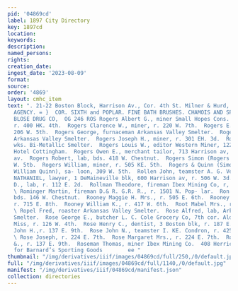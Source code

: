 ```yaml
---
pid: '04869cd'
label: 1897 City Directory
key: 1897cd
location: 
keywords: 
description: 
named_persons: 
rights: 
creation_date: 
ingest_date: '2023-08-09'
format: 
source: 
order: '4869'
layout: cmhc_item
text: ". 21-22 Boston Block, Harrison Av., Cor. 4th St. Milner & Hurd, PIONEER INSURANCE
  AGENCY. = }  COR. SIXTH and POPLAR. FINE BATH BRUSHES. CHAMOIS AND SPONGES.  THE
  BLOSE DRUG CO,  OG 246 ROS Rogers Albert G., miner Small Hopes Cons. Mining Co.,
  r. 400 HK. 4th.  Rogers Clarence W., miner, r. 220 W. 7th.  Rogers E. J. Mrs., r.
  206 W. 5th.  Rogers George, furnaceman Arkansas Valley Smelter.  Rogers James, lab.
  Arkansas Valley Smelter.  Rogers Joseph H., miner, r. 301 EH. 3d.  Rogers J. R.,
  wks. Bi-Metallic Smelter.  Rogers Louis W., editor Western Miner, 122 K. 6th, r.
  Hotel Cottingham.  Rogers Owen E., merchant tailor, 713 Harrison av, r. 816 Harrison
  av.  Rogers Robert, lab, bds. 418 W. Chestnut.  Rogers Simon (Rogers & Quinn), 309
  W. 5tb.  Rogers William, miner, r. 505 KE. 5th.  Rogers & Quinn (Simon Rogers and
  William Quinn), sa- loon, 309 W. 5th.  Rollen John, teamster A. G. Verhofatad.  ROLLINS
  NATHANIEL, lawyer, 1 DeMaineville blk, 600 Harrison av, r. 506 W. 3d.  Rollison
  D., lab, r. 112 E. 2d.  Rollman Theodore, fireman Ibex Mining Co, r, 227 E. 12th.
  \ Rominger Martin, fireman D.& R. G.R. R., r. 1501 N. Pop- lar.  Ron John, miner,
  bds. 146 W. Chestnut.  Rooney Maggie H. Mrs., r. 505 E. 6th.  Rooney Mary Mrs.,
  r. 715 E. 8th.  Rooney William K., r. 417 W. 6th.  Root Mabel Mrs., r. 120 E. 6th.
  \ Ropel Fred, roaster Arkansas Valley Smelter.  Rose Alfred, lab, Arkansas Valley
  Smelter.  Rose George E., butcher L. C. Cole Grocery Co, 7th cor. Alder.  Rose Hattie
  Miss, r. 126 W. 4th.  Rose Henry C., dentist, 3 Boston blk, r. 187 E. 9th.  Rose
  John H.,r. 137 E. 9th.  Rose John N., teamster I. KE. Condron, r. 425 W. Chestnut.
  \ Rose Joseph, r. 224 E. 7th.  Rose Margaret Mrs., r. 224 E. 7th.  Rose William
  &., r. 137 E. 9th.  Roseman Thomas, miner Ibex Mining Co.  408 Herricon av., agent
  for Barnard’s Sporting Goods        ee "
thumbnail: "/img/derivatives/iiif/images/04869cd/full/250,/0/default.jpg"
full: "/img/derivatives/iiif/images/04869cd/full/1140,/0/default.jpg"
manifest: "/img/derivatives/iiif/04869cd/manifest.json"
collection: directories
---
```

